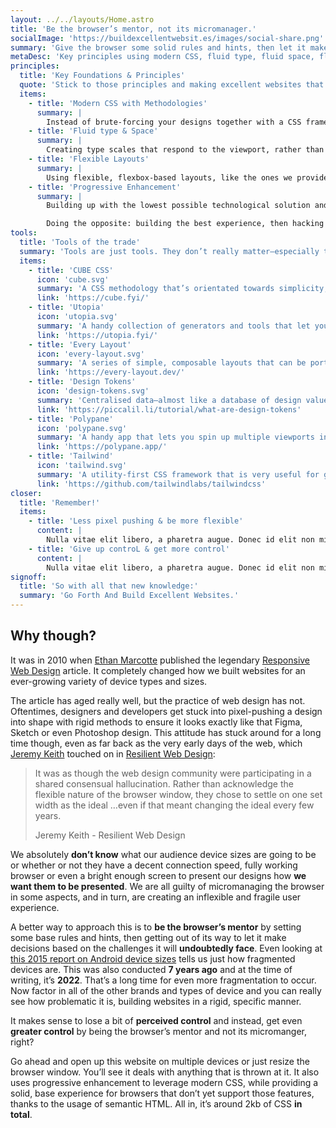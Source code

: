 ```yaml
---
layout: ../../layouts/Home.astro
title: 'Be the browser’s mentor, not its micromanager.'
socialImage: 'https://buildexcellentwebsit.es/images/social-share.png'
summary: 'Give the browser some solid rules and hints, then let it make the right decisions for the people that visit it, based on their device, connection quality and capabilities. This is how they will get a genuinely great user experience, rather than a fragmented, broken one.'
metaDesc: 'Key principles using modern CSS, fluid type, fluid space, flexible layout and progressive enhancement will help you to build better front-ends that work for everyone.'
principles:
  title: 'Key Foundations & Principles'
  quote: 'Stick to those principles and making excellent websites that work for everyone suddenly becomes much, much easier. Testing'
  items:
    - title: 'Modern CSS with Methodologies'
      summary: |
        Instead of brute-forcing your designs together with a CSS framework, consider opting for a CSS methodology like [CUBE CSS](https://cube.fyi/), [SMACSS](http://smacss.com/) or [BEM](http://getbem.com/introduction/) that empowers you to write flexible, portable CSS, rather than rigid, inflexible and overly-specific CSS.
    - title: 'Fluid type & Space'
      summary: |
        Creating type scales that respond to the viewport, rather than setting explicit values for typography and space allows you to set rules once and forget about them, knowing that whatever device, regardless of its available size will be presented with appropriate sizes.
    - title: 'Flexible Layouts'
      summary: |
        Using flexible, flexbox-based layouts, like the ones we provide in [Every Layout](https://every-layout.dev/), ensures that regardless of conditions—be it content or available screen size: your front-end will be able to respond in the most appropriate way. Giving browsers hints and space to do what they do best, helps your front-end handle tricky scenarios where breakpoint-based layouts consistently fail.
    - title: 'Progressive Enhancement'
      summary: |
        Building up with the lowest possible technological solution and enhancing it where device capability, connection speeds and context conditions allow, helps you build for everyone, not just the minority of people that have fast connections and powerful devices that work well, all the time. 

        Doing the opposite: building the best experience, then hacking it down for a handful of selected edge-cases means you’re almost  certainly going to build an experience that’s excludes a lot of people.
tools:
  title: 'Tools of the trade'
  summary: 'Tools are just tools. They don’t really matter—especially to the people trying to use the websites you build. The same goes for frameworks too. The most important thing is that you stick to the key principles. Even so, here are some useful tools I use together to build flexible front-ends.'
  items:
    - title: 'CUBE CSS'
      icon: 'cube.svg'
      summary: 'A CSS methodology that’s orientated towards simplicity, pragmatism and consistency.'
      link: 'https://cube.fyi/'
    - title: 'Utopia'
      icon: 'utopia.svg'
      summary: 'A handy collection of generators and tools that let you build up various fluid type and space scales depending on viewport sizes to help with responsive design.'
      link: 'https://utopia.fyi/'
    - title: 'Every Layout'
      icon: 'every-layout.svg'
      summary: 'A series of simple, composable layouts that can be ported to any project. There’s also heaps of learning material to help you *really* learn CSS layout.'
      link: 'https://every-layout.dev/'
    - title: 'Design Tokens'
      icon: 'design-tokens.svg'
      summary: 'Centralised data—almost like a database of design values—that could be consumed by anything that understands a standard, like JSON to help with design consistency.'
      link: 'https://piccalil.li/tutorial/what-are-design-tokens'
    - title: 'Polypane'
      icon: 'polypane.svg'
      summary: 'A handy app that lets you spin up multiple viewports in various configurations to help you build truly responsive sites.'
      link: 'https://polypane.app/'
    - title: 'Tailwind'
      icon: 'tailwind.svg'
      summary: 'A utility-first CSS framework that is very useful for generating utility classes on demand for CUBE CSS.'
      link: 'https://github.com/tailwindlabs/tailwindcss'
closer:
  title: 'Remember!'
  items:
    - title: 'Less pixel pushing & be more flexible'
      content: |
        Nulla vitae elit libero, a pharetra augue. Donec id elit non mi porta gravida at eget metus. Vestibulum id ligula porta felis euismod semper. Vestibulum id ligula porta felis euismod semper. Fusce dapibus, tellus ac cursus commodo, tortor mauris condimentum nibh, ut fermentum massa justo sit amet risus. Cras justo odio, dapibus ac facilisis in, egestas eget quam.
    - title: 'Give up controL & get more control'
      content: |
        Nulla vitae elit libero, a pharetra augue. Donec id elit non mi porta gravida at eget metus. Vestibulum id ligula porta felis euismod semper. Vestibulum id ligula porta felis euismod semper. Fusce dapibus, tellus ac cursus commodo, tortor mauris condimentum nibh, ut fermentum massa justo sit amet risus. Cras justo odio, dapibus ac facilisis in, egestas eget quam.
signoff:
  title: 'So with all that new knowledge:'
  summary: 'Go Forth And Build Excellent Websites.'
---
```


## Why though?

It was in 2010 when [Ethan Marcotte](https://twitter.com/beep) published the legendary [Responsive Web Design](https://alistapart.com/article/responsive-web-design/) article. It completely changed how we built websites for an ever-growing variety of device types and sizes.

The article has aged really well, but the practice of web design has not. Oftentimes, designers and developers get stuck into pixel-pushing a design into shape with rigid methods to ensure it looks exactly like that Figma, Sketch or even Photoshop design. This attitude has stuck around for a long time though, even as far back as the very early days of the web, which [Jeremy Keith](https://twitter.com/adactio) touched on in [Resilient Web Design](https://resilientwebdesign.com/):

> It was as though the web design community were participating in a shared consensual hallucination. Rather than acknowledge the flexible nature of the browser window, they chose to settle on one set width as the ideal …even if that meant changing the ideal every few years.
>
> Jeremy Keith - Resilient Web Design

We absolutely **don’t know** what our audience device sizes are going to be or whether or not they have a decent connection speed, fully working browser or even a bright enough screen to present our designs how **we want them to be presented**. We are all guilty of micromanaging the browser in some aspects, and in turn, are creating an inflexible and fragile user experience.

A better way to approach this is to **be the browser’s mentor** by setting some base rules and hints, then getting out of its way to let it make decisions based on the challenges it will **undoubtedly face**. Even looking at [this 2015 report on Android device sizes](https://www.opensignal.com/sites/opensignal-com/files/data/reports/global/data-2015-08/2015_08_fragmentation_report.pdf) tells us just how fragmented devices are. This was also conducted **7 years ago** and at the time of writing, it’s **2022**. That’s a long time for even more fragmentation to occur. Now factor in all of the other brands and types of device and you can really see how problematic it is, building websites in a rigid, specific manner.

It makes sense to lose a bit of **perceived control** and instead, get even **greater control** by being the browser’s mentor and not its micromanger, right?

Go ahead and open up this website on multiple devices or just resize the browser window. You’ll see it deals with anything that is thrown at it. It also uses progressive enhancement to leverage modern CSS, while providing a solid, base experience for browsers that don’t yet support those features, thanks to the usage of semantic HTML. All in, it’s around 2kb of CSS **in total**.
